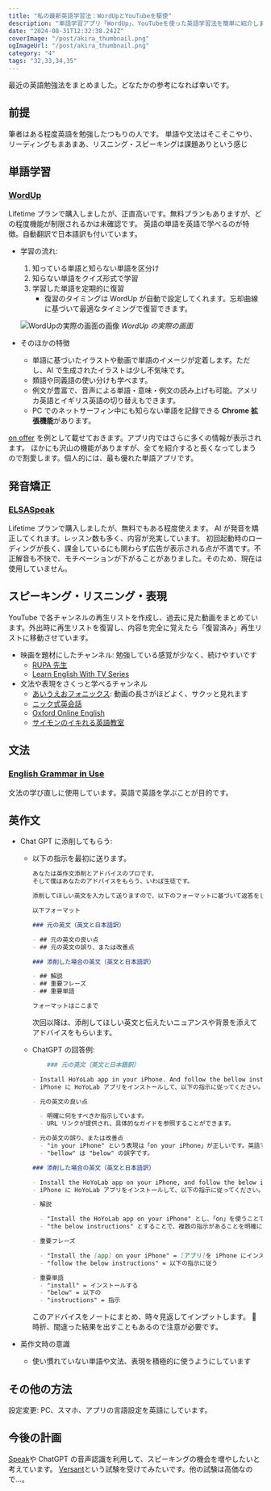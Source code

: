 ```yaml
---
title: "私の最新英語学習法：WordUpとYouTubeを駆使"
description: "単語学習アプリ「WordUp」、YouTubeを使った英語学習法を簡単に紹介します。"
date: "2024-08-31T12:32:38.242Z"
coverImage: "/post/akira_thumbnail.png"
ogImageUrl: "/post/akira_thumbnail.png"
category: "4"
tags: "32,33,34,35"
---
```


最近の英語勉強法をまとめました。どなたかの参考になれば幸いです。

## 前提

筆者はある程度英語を勉強したつもりの人です。
単語や文法はそこそこやり、リーディングもまあまあ、リスニング・スピーキングは課題ありという感じ

## 単語学習

### [WordUp](https://www.wordupapp.co/app#friend/4VFRK3)

Lifetime プランで購入しましたが、正直高いです。無料プランもありますが、どの程度機能が制限されるかは未確認です。
英語の単語を英語で学べるのが特徴。自動翻訳で日本語訳も付いています。

- 学習の流れ:

  1. 知っている単語と知らない単語を区分け
  2. 知らない単語をクイズ形式で学習
  3. 学習した単語を定期的に復習
     - 復習のタイミングは WordUp が自動で設定してくれます。忘却曲線に基づいて最適なタイミングで復習できます。

  ![WordUpの実際の画面の画像](/post/my-english-learning-method/1.png)
  _WordUp の実際の画面_

- そのほかの特徴
  - 単語に基づいたイラストや動画で単語のイメージが定着します。ただし、AI で生成されたイラストは少し不気味です。
  - 類語や同義語の使い分けも学べます。
  - 例文が豊富で、音声による単語・意味・例文の読み上げも可能。アメリカ英語とイギリス英語の切り替えもできます。
  - PC でのネットサーフィン中にも知らない単語を記録できる **Chrome 拡張機能**があります。

[on offer](https://www.wordupapp.co/dictionary/on-offer) を例として載せておきます。アプリ内ではさらに多くの情報が表示されます。
ほかにも沢山の機能がありますが、全てを紹介すると長くなってしまうので割愛します。個人的には、最も優れた単語アプリです。

## 発音矯正

### [ELSASpeak](https://elsaspeak.onelink.me/92o2/a192ce97d9ec)

Lifetime プランで購入しましたが、無料でもある程度使えます。
AI が発音を矯正してくれます。レッスン数も多く、内容が充実しています。
初回起動時のローディングが長く、課金しているにも関わらず広告が表示される点が不満です。不正解音も不快で、モチベーションが下がることがありました。そのため、現在は使用していません。

## スピーキング・リスニング・表現

YouTube で各チャンネルの再生リストを作成し、過去に見た動画をまとめています。外出時に再生リストを復習し、内容を完全に覚えたら「復習済み」再生リストに移動させています。

- 映画を題材にしたチャンネル: 勉強している感覚が少なく、続けやすいです
  - [RUPA 先生](https://www.youtube.com/@Rupasensei)
  - [Learn English With TV Series](https://www.youtube.com/@LearnEnglishWithTVSeries)
- 文法や表現をさくっと学べるチャンネル
  - [あいうえおフォニックス](https://www.youtube.com/@aiueophonics): 動画の長さがほどよく、サクッと見れます
  - [ニック式英会話](https://www.youtube.com/@nicwilliamson)
  - [Oxford Online English](https://www.youtube.com/@Oxfordonlineenglish1/videos)
  - [サイモンのイキれる英語教室](https://www.youtube.com/@simonikireruenglish)

## 文法

### [English Grammar in Use](https://www.amazon.co.jp/English-Grammar-Answers-Interactive-eBook/dp/1107539331)

文法の学び直しに使用しています。英語で英語を学ぶことが目的です。

## 英作文

- Chat GPT に添削してもらう:

  - 以下の指示を最初に送ります。

    ```markdown
    あなたは英作文添削とアドバイスのプロです。
    そして僕はあなたのアドバイスをもらう、いわば生徒です。

    添削してほしい英文を入力して送りますので、以下のフォーマットに基づいて返答をしてくださいね。（英文に加えて、伝えたいニュアンスや背景なども追加で入力する可能性があるので、ご了承ください）

    以下フォーマット

    ### 元の英文（英文と日本語訳）

    - ## 元の英文の良い点
    - ## 元の英文の誤り、または改善点

    ### 添削した場合の英文（英文と日本語訳）

    - ## 解説
    - ## 重要フレーズ
    - ## 重要単語

    フォーマットはここまで
    ```

    次回以降は、添削してほしい英文と伝えたいニュアンスや背景を添えてアドバイスをもらいます。

  - ChatGPT の回答例:

    ```markdown
        ### 元の英文（英文と日本語訳）

    - Install HoYoLab app in your iPhone. And follow the bellow instruction.
    - iPhone に HoYoLab アプリをインストールして、以下の指示に従ってください。

    - 元の英文の良い点

      - 明確に何をすべきか指示しています。
      - URL リンクが提供され、具体的なガイドを参照することができます。

    - 元の英文の誤り、または改善点
      - "in your iPhone" という表現は「on your iPhone」が正しいです。英語では「デバイス上にインストールする」という意味で "on" を使います。
      - "bellow" は "below" の誤字です。

    ### 添削した場合の英文（英文と日本語訳）

    - Install the HoYoLab app on your iPhone, and follow the below instructions.
    - iPhone に HoYoLab アプリをインストールして、以下の指示に従ってください。

    - 解説

      - "Install the HoYoLab app on your iPhone" とし、「on」を使うことで自然な表現にしました。
      - "the below instructions" とすることで、複数の指示があることを明確にしました。また、"below" のスペルミスを修正しました。

    - 重要フレーズ

      - "Install the [app] on your iPhone" = [アプリ]を iPhone にインストールする
      - "follow the below instructions" = 以下の指示に従う

    - 重要単語
      - "install" = インストールする
      - "below" = 以下の
      - "instructions" = 指示
    ```

    このアドバイスをノートにまとめ、時々見返してインプットします。
    🚨 時折、間違った結果を出すこともあるので注意が必要です。

- 英作文時の意識
  - 使い慣れていない単語や文法、表現を積極的に使うようにしています

## その他の方法

設定変更: PC、スマホ、アプリの言語設定を英語にしています。

## 今後の計画

[Speak](https://www.speak.com/jp)や ChatGPT の音声認識を利用して、スピーキングの機会を増やしたいと考えています。
[Versant](https://www.versant.jp)という試験を受けてみたいです。他の試験は高価なので…。
